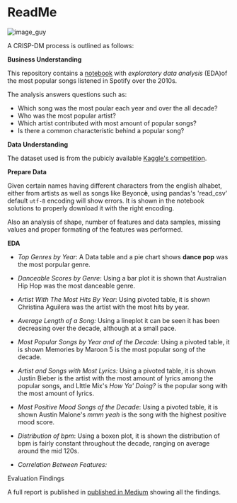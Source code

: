 # ReadMe
![image_guy](https://user-images.githubusercontent.com/79945708/149636402-62dbf274-fae5-4c1f-bdcf-dd59071a4380.jpg)

A CRISP-DM process is outlined as follows:

**Business Understanding**

This repository contains a [notebook](https://github.com/peblopadro/Spotify/blob/main/Spotify_TopSongs.ipynb) with *exploratory data analysis* (EDA)of the most popular songs listened in Spotify over the 2010s. 

The analysis answers questions such as:
- Which song was the most poular each year and over the all decade?
- Who was the most popular artist?
- Which artist contributed with most amount of popular songs?
- Is there a common characteristic behind a popular song?


**Data Understanding**

The dataset used is from the pubicly available [Kaggle's competition](https://www.kaggle.com/leonardopena/top-spotify-songs-from-20102019-by-year/metadata).


**Prepare Data**

Given certain names having different characters from the english alhabet, either from artists as well as songs like Beyonc**è**, using pandas's 'read_csv' default `utf-8` encoding will show errors. It is shown in the notebook solutions to properly download it with the right encoding.

Also an analysis of shape, number of features and data samples, missing values and proper formating of the features was performed.

**EDA**

- *Top Genres by Year*: A Data table and a pie chart shows **dance pop** was the most porpular genre.

- *Danceable Scores by Genre*: Using a bar plot it is shown that Australian Hip Hop was the most danceable genre.

- *Artist With The Most Hits By Year*: Using pivoted table, it is shown Christina Aguilera was the artist with the most hits by year.

- *Average Length of a Song:* Using a lineplot it can be seen it has been decreasing over the decade, although at a small pace.

- *Most Popular Songs by Year and of the Decade:*  Using a pivoted table, it is shown Memories by Maroon 5 is the most popular song of the decade.

- *Artist and Songs with Most Lyrics:* Using a pivoted table, it is shown Justin Bieber is the artist with the most amount of lyrics among the popular songs, and LIttle Mix's *How Ya' Doing?* is the popular song with the most amount of lyrics.

- *Most Positive Mood Songs of the Decade*: Using a pivoted table, it is shown Austin Malone's *mmm yeah* is the song with the highest positive mood score.

- *Distribution of bpm*: Using a boxen plot, it is shown the distribution of bpm is fairly constant throughout the decade, ranging on average around the mid 120s.

- *Correlation Between Features:*


Evaluation
Findings


A full report is published in [published in Medium](https://medium.com/@pedropablom/spotifys-top-songs-of-2010s-8938d8e96f95) showing all the findings.
